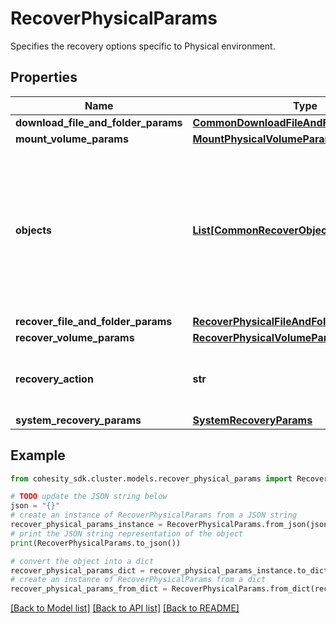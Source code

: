 # RecoverPhysicalParams

Specifies the recovery options specific to Physical environment.

## Properties

Name | Type | Description | Notes
------------ | ------------- | ------------- | -------------
**download_file_and_folder_params** | [**CommonDownloadFileAndFolderParams**](CommonDownloadFileAndFolderParams.md) |  | [optional] 
**mount_volume_params** | [**MountPhysicalVolumeParams**](MountPhysicalVolumeParams.md) |  | [optional] 
**objects** | [**List[CommonRecoverObjectSnapshotParams]**](CommonRecoverObjectSnapshotParams.md) | Specifies the list of Recover Object parameters. For recovering files, specifies the object contains the file to recover. | 
**recover_file_and_folder_params** | [**RecoverPhysicalFileAndFolderParams**](RecoverPhysicalFileAndFolderParams.md) |  | [optional] 
**recover_volume_params** | [**RecoverPhysicalVolumeParams**](RecoverPhysicalVolumeParams.md) |  | [optional] 
**recovery_action** | **str** | Specifies the type of recover action to be performed. | 
**system_recovery_params** | [**SystemRecoveryParams**](SystemRecoveryParams.md) |  | [optional] 

## Example

```python
from cohesity_sdk.cluster.models.recover_physical_params import RecoverPhysicalParams

# TODO update the JSON string below
json = "{}"
# create an instance of RecoverPhysicalParams from a JSON string
recover_physical_params_instance = RecoverPhysicalParams.from_json(json)
# print the JSON string representation of the object
print(RecoverPhysicalParams.to_json())

# convert the object into a dict
recover_physical_params_dict = recover_physical_params_instance.to_dict()
# create an instance of RecoverPhysicalParams from a dict
recover_physical_params_from_dict = RecoverPhysicalParams.from_dict(recover_physical_params_dict)
```
[[Back to Model list]](../README.md#documentation-for-models) [[Back to API list]](../README.md#documentation-for-api-endpoints) [[Back to README]](../README.md)


